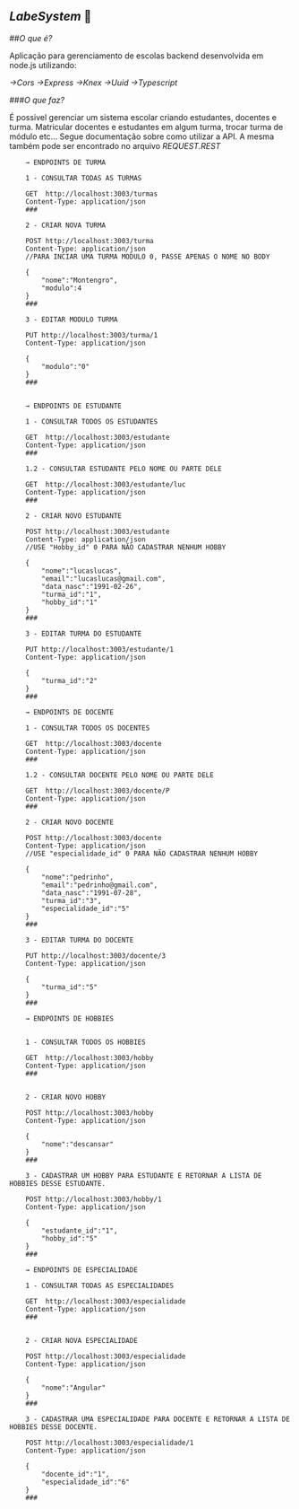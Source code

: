 ## *LabeSystem* :bookmark_tabs:

##*O que é?*

Aplicação para gerenciamento de escolas backend desenvolvida em node.js utilizando:

*→Cors*
*→Express*
*→Knex*
*→Uuid*
*→Typescript*

###*O que faz?*

É possivel gerenciar um sistema escolar criando estudantes, docentes e turma. Matricular docentes e estudantes em algum turma, trocar turma de módulo etc... Segue documentação sobre como utilizar a API. A mesma também pode ser encontrado no arquivo *REQUEST.REST*


        → ENDPOINTS DE TURMA

        1 - CONSULTAR TODAS AS TURMAS

        GET  http://localhost:3003/turmas
        Content-Type: application/json
        ###

        2 - CRIAR NOVA TURMA

        POST http://localhost:3003/turma 
        Content-Type: application/json
        //PARA INCIAR UMA TURMA MODULO 0, PASSE APENAS O NOME NO BODY

        {
            "nome":"Montengro",
            "modulo":4
        }
        ###

        3 - EDITAR MODULO TURMA

        PUT http://localhost:3003/turma/1
        Content-Type: application/json

        {
            "modulo":"0"
        }
        ###


        → ENDPOINTS DE ESTUDANTE

        1 - CONSULTAR TODOS OS ESTUDANTES

        GET  http://localhost:3003/estudante
        Content-Type: application/json
        ###

        1.2 - CONSULTAR ESTUDANTE PELO NOME OU PARTE DELE

        GET  http://localhost:3003/estudante/luc
        Content-Type: application/json
        ###

        2 - CRIAR NOVO ESTUDANTE

        POST http://localhost:3003/estudante 
        Content-Type: application/json
        //USE "Hobby_id" 0 PARA NÃO CADASTRAR NENHUM HOBBY

        {
            "nome":"lucaslucas",
            "email":"lucaslucas@gmail.com",
            "data_nasc":"1991-02-26",
            "turma_id":"1",
            "hobby_id":"1"
        }
        ###

        3 - EDITAR TURMA DO ESTUDANTE

        PUT http://localhost:3003/estudante/1
        Content-Type: application/json

        {
            "turma_id":"2"
        }
        ###

        → ENDPOINTS DE DOCENTE

        1 - CONSULTAR TODOS OS DOCENTES

        GET  http://localhost:3003/docente
        Content-Type: application/json
        ###

        1.2 - CONSULTAR DOCENTE PELO NOME OU PARTE DELE

        GET  http://localhost:3003/docente/P
        Content-Type: application/json
        ###

        2 - CRIAR NOVO DOCENTE

        POST http://localhost:3003/docente
        Content-Type: application/json
        //USE "especialidade_id" 0 PARA NÃO CADASTRAR NENHUM HOBBY

        {
            "nome":"pedrinho",
            "email":"pedrinho@gmail.com",
            "data_nasc":"1991-07-28",
            "turma_id":"3",
            "especialidade_id":"5"
        }
        ###

        3 - EDITAR TURMA DO DOCENTE

        PUT http://localhost:3003/docente/3
        Content-Type: application/json

        {
            "turma_id":"5"
        }
        ###

        → ENDPOINTS DE HOBBIES


        1 - CONSULTAR TODOS OS HOBBIES

        GET  http://localhost:3003/hobby
        Content-Type: application/json
        ###


        2 - CRIAR NOVO HOBBY

        POST http://localhost:3003/hobby 
        Content-Type: application/json

        {
            "nome":"descansar"
        }
        ###

        3 - CADASTRAR UM HOBBY PARA ESTUDANTE E RETORNAR A LISTA DE HOBBIES DESSE ESTUDANTE.

        POST http://localhost:3003/hobby/1
        Content-Type: application/json

        {
            "estudante_id":"1",
            "hobby_id":"5"
        }
        ###

        → ENDPOINTS DE ESPECIALIDADE

        1 - CONSULTAR TODAS AS ESPECIALIDADES

        GET  http://localhost:3003/especialidade
        Content-Type: application/json
        ###


        2 - CRIAR NOVA ESPECIALIDADE

        POST http://localhost:3003/especialidade 
        Content-Type: application/json

        {
            "nome":"Angular"
        }
        ###

        3 - CADASTRAR UMA ESPECIALIDADE PARA DOCENTE E RETORNAR A LISTA DE HOBBIES DESSE DOCENTE.

        POST http://localhost:3003/especialidade/1
        Content-Type: application/json

        {
            "docente_id":"1",
            "especialidade_id":"6"
        }
        ###

